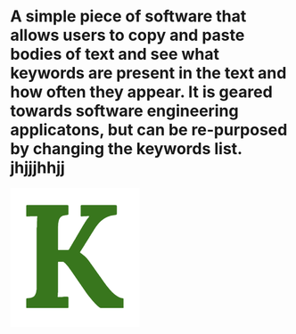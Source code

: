 # A simple piece of software that allows users to copy and paste bodies of text and see what keywords are present in the text and how often they appear. It is geared towards software engineering applicatons, but can be re-purposed by changing the keywords list. jhjjjhhjj
![image](https://github.com/somatis-samuel-9006/Keyword-Checker/blob/main/logo.PNG)
